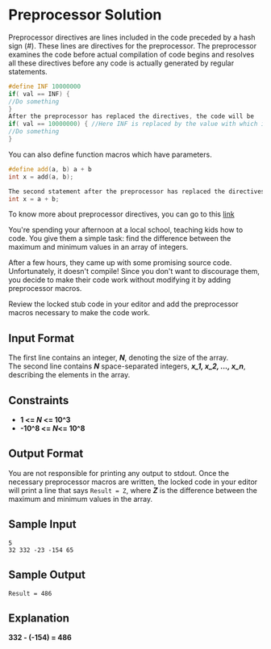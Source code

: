 # Preprocessor Solution
Preprocessor directives are lines included in the code preceded by a hash sign (#). These lines are directives for the preprocessor. The preprocessor examines the code before actual compilation of code begins and resolves all these directives before any code is actually generated by regular statements.
```C++
#define INF 10000000
if( val == INF) {
//Do something
}
After the preprocessor has replaced the directives, the code will be
if( val == 10000000) { //Here INF is replaced by the value with which it's defined.
//Do something
}
```
You can also define function macros which have parameters.
```C++
#define add(a, b) a + b
int x = add(a, b);

The second statement after the preprocessor has replaced the directives will be:
int x = a + b;
```
To know more about preprocessor directives, you can go to this [link](https://www.hackerrank.com/external_redirect?to=http://www.cplusplus.com/doc/tutorial/preprocessor/)

You're spending your afternoon at a local school, teaching kids how to code. You give them a simple task: find the difference between the maximum and minimum values in an array of integers.

After a few hours, they came up with some promising source code. Unfortunately, it doesn't compile! Since you don't want to discourage them, you decide to make their code work without modifying it by adding preprocessor macros.

Review the locked stub code in your editor and add the preprocessor macros necessary to make the code work.

## Input Format

The first line contains an integer, **_N_**, denoting the size of the array.  
The second line contains **_N_** space-separated integers, **_x_1, x_2, ..., x_n_**, describing the elements in the array.

## Constraints
- **1 <= _N_ <= 10^3**
- **-10^8 <= _N_<= 10^8**
## Output Format

You are not responsible for printing any output to stdout. Once the necessary preprocessor macros are written, the locked code in your editor will print a line that says `Result = Z`, where **_Z_** is the difference between the maximum and minimum values in the array.

## Sample Input
```
5
32 332 -23 -154 65
```
## Sample Output
```
Result = 486
```
## Explanation
**332 - (-154) = 486**
